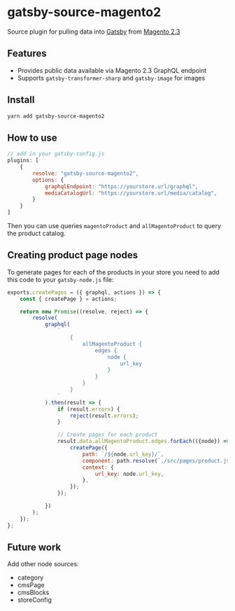 # gatsby-source-magento2
Source plugin for pulling data into [Gatsby][gatsby] from [Magento 2.3][magento]

## Features

- Provides public data available via Magento 2.3 GraphQL endpoint
- Supports `gatsby-transformer-sharp` and `gatsby-image` for images

## Install

```sh
yarn add gatsby-source-magento2
```

## How to use

```js
// add in your gatsby-config.js
plugins: [
    {
        resolve: "gatsby-source-magento2",
        options: {
            graphqlEndpoint: "https://yourstore.url/graphql",
            mediaCatalogUrl: "https://yourstore.url/media/catalog",
        }
    }
]
```

Then you can use queries `magentoProduct` and `allMagentoProduct` to query the product catalog.

## Creating product page nodes

To generate pages for each of the products in your store you need to add this code
to your `gatsby-node.js` file:

```js
exports.createPages = ({ graphql, actions }) => {
    const { createPage } = actions;

    return new Promise((resolve, reject) => {
        resolve(
            graphql(
                `
                    {
                        allMagentoProduct {
                            edges {
                                node {
                                    url_key
                                }
                            }
                        }
                    }
                `
            ).then(result => {
                if (result.errors) {
                    reject(result.errors);
                }

                // Create pages for each product
                result.data.allMagentoProduct.edges.forEach(({node}) => {
                    createPage({
                        path: `/${node.url_key}/`,
                        component: path.resolve(`./src/pages/product.js`),
                        context: {
                            url_key: node.url_key,
                        },
                    });
                });

            })
        );
    });
};
```

## Future work

Add other node sources:
- category 
- cmsPage
- cmsBlocks
- storeConfig

[gatsby]: https://www.gatsbyjs.org/
[magento]: https://magento.com/
 